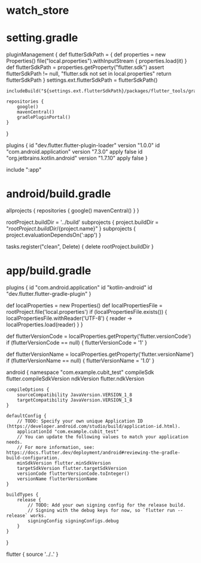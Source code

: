 # watch_store




# setting.gradle
pluginManagement {
    def flutterSdkPath = {
        def properties = new Properties()
        file("local.properties").withInputStream { properties.load(it) }
        def flutterSdkPath = properties.getProperty("flutter.sdk")
        assert flutterSdkPath != null, "flutter.sdk not set in local.properties"
        return flutterSdkPath
    }
    settings.ext.flutterSdkPath = flutterSdkPath()

    includeBuild("${settings.ext.flutterSdkPath}/packages/flutter_tools/gradle")

    repositories {
        google()
        mavenCentral()
        gradlePluginPortal()
    }
}

plugins {
    id "dev.flutter.flutter-plugin-loader" version "1.0.0"
    id "com.android.application" version "7.3.0" apply false
    id "org.jetbrains.kotlin.android" version "1.7.10" apply false
}

include ":app"



# android/build.gradle
allprojects {
    repositories {
        google()
        mavenCentral()
    }
}

rootProject.buildDir = '../build'
subprojects {
    project.buildDir = "${rootProject.buildDir}/${project.name}"
}
subprojects {
    project.evaluationDependsOn(':app')
}

tasks.register("clean", Delete) {
    delete rootProject.buildDir
}






# app/build.gradle
plugins {
    id "com.android.application"
    id "kotlin-android"
    id "dev.flutter.flutter-gradle-plugin"
}

def localProperties = new Properties()
def localPropertiesFile = rootProject.file('local.properties')
if (localPropertiesFile.exists()) {
    localPropertiesFile.withReader('UTF-8') { reader ->
        localProperties.load(reader)
    }
}

def flutterVersionCode = localProperties.getProperty('flutter.versionCode')
if (flutterVersionCode == null) {
    flutterVersionCode = '1'
}

def flutterVersionName = localProperties.getProperty('flutter.versionName')
if (flutterVersionName == null) {
    flutterVersionName = '1.0'
}

android {
    namespace "com.example.cubit_test"
    compileSdk flutter.compileSdkVersion
    ndkVersion flutter.ndkVersion

    compileOptions {
        sourceCompatibility JavaVersion.VERSION_1_8
        targetCompatibility JavaVersion.VERSION_1_8
    }

    defaultConfig {
        // TODO: Specify your own unique Application ID (https://developer.android.com/studio/build/application-id.html).
        applicationId "com.example.cubit_test"
        // You can update the following values to match your application needs.
        // For more information, see: https://docs.flutter.dev/deployment/android#reviewing-the-gradle-build-configuration.
        minSdkVersion flutter.minSdkVersion
        targetSdkVersion flutter.targetSdkVersion
        versionCode flutterVersionCode.toInteger()
        versionName flutterVersionName
    }

    buildTypes {
        release {
            // TODO: Add your own signing config for the release build.
            // Signing with the debug keys for now, so `flutter run --release` works.
            signingConfig signingConfigs.debug
        }
    }
}

flutter {
    source '../..'
}

